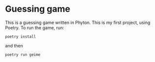 # Guessing game
This is a guessing game written in Phyton. 
This is my first project, using Poetry. 
To run the game, run: 
```
poetry install
```
and then
```
poetry run geime
```
